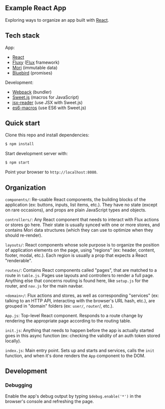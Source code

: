## Example React App

Exploring ways to organize an app built with [React](http://facebook.github.io/react).

## Tech stack

App:

- [React](http://facebook.github.io/react)
- [Fluxy](https://github.com/jmreidy/fluxy) ([Flux](http://facebook.github.io/react/docs/flux-overview.html) framework)
- [Mori](http://swannodette.github.io/mori/) (immutable data)
- [Bluebird](https://github.com/petkaantonov/bluebird/) (promises)

Development:

- [Webpack](http://webpack.github.io/docs/) (bundler)
- [Sweet.js](http://sweetjs.org/) (macros for JavaScript)
- [jsx-reader](https://github.com/jlongster/jsx-reader) (use JSX with Sweet.js)
- [es6-macros](https://github.com/jlongster/es6-macros) (use ES6 with Sweet.js)

## Quick start

Clone this repo and install dependencies:

```bash
$ npm install
```

Start development server with:

```bash
$ npm start
```

Point your browser to `http://localhost:8080`.

## Organization

`components/`: Re-usable React components, the building blocks of the application (ex: buttons, inputs, list items, etc.). They have no state (except on rare occasions), and props are plain JavaScript types and objects.

`controllers/`: Any React component that needs to interact with Flux actions or stores go here. Their state is usually synced with one or more stores, and contains Mori data structures (which they can use to optimize when they should re-render).

`layouts/`: React components whose sole purpose is to organize the position of application elements on the page, using "regions" (ex: header, content, footer, modal, etc.). Each region is usually a prop that expects a React "renderable".

`routes/`: Contains React components called "pages", that are matched to a route in `table.js`. Pages use layouts and controllers to render a full page. Anything else that concerns routing is found here, like `setup.js` for the router, and `nav.js` for the main navbar.

`<domain>/`: Flux actions and stores, as well as corresponding "services" (ex: talking to an HTTP API, interacting with the browser's URL hash, etc.), are grouped in "domain" folders (ex: `user/`, `router`/, etc.).

`App.js`: Top-level React component. Responds to a route change by rendering the appropriate page according to the routing table.

`init.js`: Anything that needs to happen before the app is actually started goes in this async function (ex: checking the validity of an auth token stored locally).

`index.js`: Main entry point. Sets up and starts and services, calls the `init` function, and when it's done renders the `App` component to the DOM.

## Development

### Debugging

Enable the app's debug output by typing `$debug.enable('*')` in the browser's console and refreshing the page.
